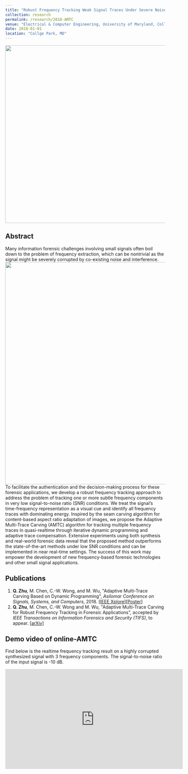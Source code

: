 ```yaml
---
title: "Robust Frequency Tracking Weak Signal Traces Under Severe Noise and Distortions"
collection: research
permalink: /research/2018-AMTC
venue: "Electrical & Computer Engineering, University of Maryland, Collge Park"
date: 2018-01-01
location: "Collge Park, MD"
---
```


<img src="https://zhuqiangumd.github.io/images/AMTC_example.png" width="560">

Abstract
---------
Many information forensic challenges involving small signals often boil down to the problem of frequency extraction, which can be nontrivial as the signal might be severely corrupted by co-existing noise and interference. <img src="http://zhuqiangumd.github.io/images/AMTC_sysdiag.png" width="700"> To facilitate the authentication and the decision-making process for these forensic applications, we develop a robust frequency tracking approach to address the problem of tracking one or more subtle frequency components in very low signal-to-noise ratio (SNR) conditions. We treat the signal’s time-frequency representation as a visual cue and identify all frequency traces with dominating energy. Inspired by the seam carving algorithm for content-based aspect ratio adaptation of images, we propose the Adaptive Multi-Trace Carving (AMTC) algorithm for tracking multiple frequency traces in quasi-realtime through iterative dynamic programming and adaptive trace compensation. Extensive experiments using both synthesis and real-world forensic data reveal that the proposed method outperforms the state-of-the-art methods under low SNR conditions and can be implemented in near real-time settings. The success of this work may empower the development of new frequency-based forensic technologies and other small signal applications.

Publications
---------
1. **Q. Zhu**, M. Chen, C.-W. Wong, and M. Wu, "Adaptive Multi-Trace Carving Based on Dynamic Programming", *Asilomar Conference on Signals, Systems, and Computers*, 2018. [[IEEE Xplore](https://ieeexplore.ieee.org/document/8645216)][[Poster](https://sigport.org/documents/adaptive-multi-trace-carving-based-dynamic-programming)]
1. **Q. Zhu**, M. Chen, C.-W. Wong and M. Wu, "Adaptive Multi-Trace Carving for Robust Frequency Tracking in Forensic Applications", accepted by *IEEE Transactions on Information Forensics and Security (TIFS)*, to appear. [[arXiv](https://arxiv.org/abs/2005.06686)]

Demo video of online-AMTC
---------
Find below is the realtime frequency tracking result on a highly corrupted synthesized signal with 3 frequency components. The signal-to-noise ratio of the input signal is -10 dB.

<iframe width="560" height="315" src="https://www.youtube.com/embed/b0nmemTedCA" frameborder="0" allow="autoplay; encrypted-media" allowfullscreen></iframe>

